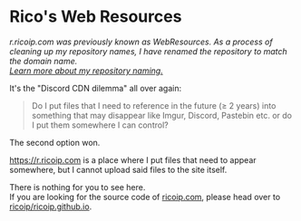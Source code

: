 # Rico's Web Resources
*r.ricoip.com was previously known as WebResources. As a process of cleaning up my repository names, I have renamed the repository to match the domain name.*  
*[Learn more about my repository naming.](https://github.com/ricoip/ricoip/blob/ricoip/repo-naming.md)*

It's the "Discord CDN dilemma" all over again:  
> Do I put files that I need to reference in the future (≥ 2 years) into something that may disappear like Imgur, Discord, Pastebin etc. or do I put them somewhere I can control?

The second option won. 

<https://r.ricoip.com> is a place where I put files that need to appear somewhere, but I cannot upload said files to the site itself.

There is nothing for you to see here.  
If you are looking for the source code of [ricoip.com](https://www.ricoip.com), please head over to [ricoip/ricoip.github.io](https://github.com/ricoip/ricoip.github.io).
